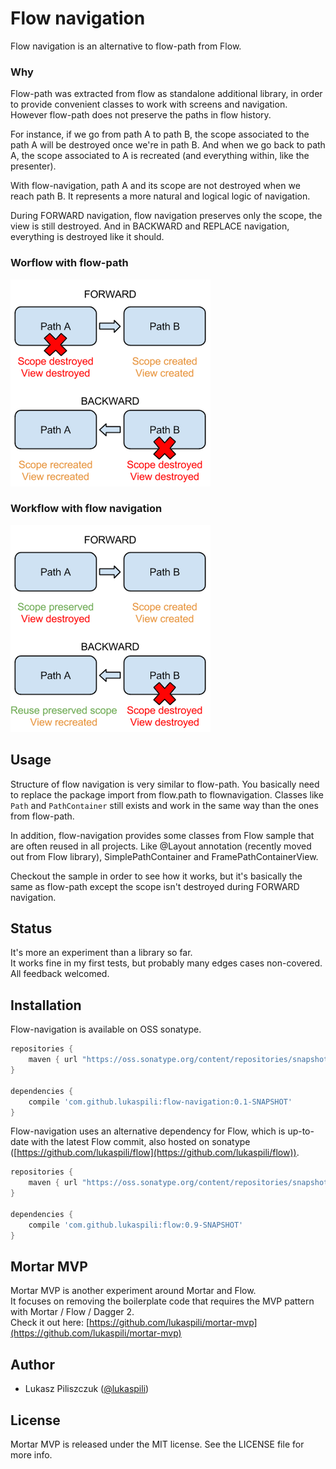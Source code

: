 # Flow navigation

Flow navigation is an alternative to flow-path from Flow.  


### Why

Flow-path was extracted from flow as standalone additional library, in order to provide convenient classes to work with screens and navigation. However flow-path does not preserve the paths in flow history.  

For instance, if we go from path A to path B, the scope associated to the path A will be destroyed once we're in path B. And when we go back to path A, the scope associated to A is recreated (and everything within, like the presenter).

With flow-navigation, path A and its scope are not destroyed when we reach path B. It represents a more natural and logical logic of navigation.

During FORWARD navigation, flow navigation preserves only the scope, the view is still destroyed. And in BACKWARD and REPLACE navigation, everything is destroyed like it should.


### Worflow with flow-path

![Flow path](./doc/flow_path.png "Flow path")


### Workflow with flow navigation

![Flow navigation](./doc/flow_navigation.png "Flow navigation")


## Usage

Structure of flow navigation is very similar to flow-path. You basically need to replace the package import from flow.path to flownavigation. Classes like `Path` and `PathContainer` still exists and work in the same way than the ones from flow-path.

In addition, flow-navigation provides some classes from Flow sample that are often reused in all projects. Like @Layout annotation (recently moved out from Flow library), SimplePathContainer and FramePathContainerView.

Checkout the sample in order to see how it works, but it's basically the same as flow-path except the scope isn't destroyed during FORWARD navigation.


## Status

It's more an experiment than a library so far.  
It works fine in my first tests, but probably many edges cases non-covered.  
All feedback welcomed.


## Installation

Flow-navigation is available on OSS sonatype.

```groovy
repositories {
	maven { url "https://oss.sonatype.org/content/repositories/snapshots" }
}

dependencies {
    compile 'com.github.lukaspili:flow-navigation:0.1-SNAPSHOT'
}
```

Flow-navigation uses an alternative dependency for Flow, which is up-to-date with the latest Flow commit, also hosted on sonatype ([https://github.com/lukaspili/flow](https://github.com/lukaspili/flow)).

```groovy
repositories {
	maven { url "https://oss.sonatype.org/content/repositories/snapshots" }
}

dependencies {
	compile 'com.github.lukaspili:flow:0.9-SNAPSHOT'
}
```

## Mortar MVP

Mortar MVP is another experiment around Mortar and Flow.  
It focuses on removing the boilerplate code that requires the MVP pattern with Mortar / Flow / Dagger 2.  
Check it out here: [https://github.com/lukaspili/mortar-mvp](https://github.com/lukaspili/mortar-mvp)



## Author

- Lukasz Piliszczuk ([@lukaspili](https://twitter.com/lukaspili))


## License

Mortar MVP is released under the MIT license. See the LICENSE file for more info.
